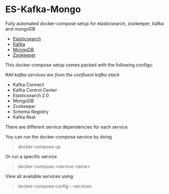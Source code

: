 # ES-Kafka-Mongo
Fully automated docker-compose setup for elasticsearch, zookeeper, kafka and mongoDB

- [Elasticsearch](http://elastic.co/)
- [Kafka](https://www.confluent.io/what-is-apache-kafka/)
- [MongoDB](https://www.mongodb.com/)
- [Zookeeper](https://zookeeper.apache.org/)

This docker-compose setup comes packed with the following configs:

#*All kafka services are from the confluent kafka stack*

 - Kafka Connect
 - Kafka Control Center
 - Elasticsearch 2.0
 - MongoDB
 - Zookeeper
 - Schema Registry
 - Kafka Rest
 
There are different service dependencies for each service 

You can run the docker-compose service by doing

> docker-compose up

Or run a specific service 

> docker-compose \<service-name\>

View all available services using

> docker-compose config --services
